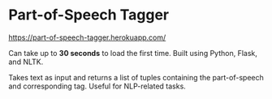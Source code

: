 # Part-of-Speech Tagger

https://part-of-speech-tagger.herokuapp.com/

Can take up to **30 seconds** to load the first time. Built using Python, Flask, and NLTK.

Takes text as input and returns a list of tuples containing the part-of-speech and corresponding tag. Useful for NLP-related tasks.
